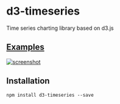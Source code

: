 # d3-timeseries
Time series charting library based on d3.js

## [Examples](http://mcaule.github.io/d3-timeseries/)

[
![screenshot](http://mcaule.github.io/d3-timeseries/img/d3-timeseries_screenshot1.png)
](http://mcaule.github.io/d3-timeseries/)

## Installation

```
npm install d3-timeseries --save
```
